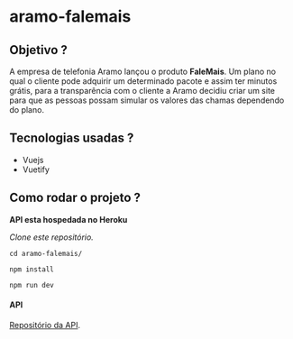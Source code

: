 # aramo-falemais

## Objetivo ?  
A empresa de telefonia Aramo lançou o produto **FaleMais**. Um plano no qual o cliente pode adquirir um determinado pacote e assim ter minutos grátis, para a transparência com o cliente a Aramo decidiu criar um site para que as pessoas possam simular os valores das chamas dependendo do plano.

## Tecnologias usadas ?
- Vuejs
- Vuetify

## Como rodar o projeto ?

**API esta hospedada no Heroku**

*Clone este repositório.*

```cd aramo-falemais/```

```npm install```

```npm run dev```


#### API

[Repositório da API](https://github.com/VacariGabriel/aramo-falemais-api).

